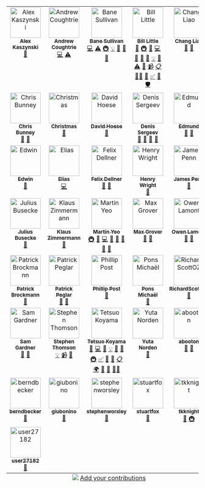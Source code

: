 
<!-- ALL-CONTRIBUTORS-LIST:START - Do not remove or modify this section -->
<!-- prettier-ignore-start -->
<!-- markdownlint-disable -->
<table>
  <tbody>
    <tr>
      <td align="center" valign="top" width="20%"><a href="https://github.com/akaszynski/resume"><img src="https://avatars.githubusercontent.com/u/11981631?v=4?s=80" width="80px;" alt="Alex Kaszynski"/><br /><sub><b>Alex Kaszynski</b></sub></a><br /><a href="https://github.com/bjlittle/geovista/issues?q=author%3Aakaszynski" title="Bug reports">🐛</a></td>
      <td align="center" valign="top" width="20%"><a href="https://github.com/andrewcoughtrie"><img src="https://avatars.githubusercontent.com/u/24609575?v=4?s=80" width="80px;" alt="Andrew Coughtrie"/><br /><sub><b>Andrew Coughtrie</b></sub></a><br /><a href="https://github.com/bjlittle/geovista/commits?author=andrewcoughtrie" title="Code">💻</a> <a href="https://github.com/bjlittle/geovista/commits?author=andrewcoughtrie" title="Tests">⚠️</a></td>
      <td align="center" valign="top" width="20%"><a href="http://banesullivan.com"><img src="https://avatars.githubusercontent.com/u/22067021?v=4?s=80" width="80px;" alt="Bane Sullivan"/><br /><sub><b>Bane Sullivan</b></sub></a><br /><a href="https://github.com/bjlittle/geovista/commits?author=banesullivan" title="Code">💻</a> <a href="https://github.com/bjlittle/geovista/commits?author=banesullivan" title="Tests">⚠️</a> <a href="#infra-banesullivan" title="Infrastructure (Hosting, Build-Tools, etc)">🚇</a> <a href="#example-banesullivan" title="Examples">💡</a> <a href="https://github.com/bjlittle/geovista/issues?q=author%3Abanesullivan" title="Bug reports">🐛</a> <a href="#ideas-banesullivan" title="Ideas, Planning, & Feedback">🤔</a> <a href="#promotion-banesullivan" title="Promotion">📣</a></td>
      <td align="center" valign="top" width="20%"><a href="https://github.com/bjlittle"><img src="https://avatars.githubusercontent.com/u/2051656?v=4?s=80" width="80px;" alt="Bill Little"/><br /><sub><b>Bill Little</b></sub></a><br /><a href="#maintenance-bjlittle" title="Maintenance">🚧</a> <a href="#infra-bjlittle" title="Infrastructure (Hosting, Build-Tools, etc)">🚇</a> <a href="https://github.com/bjlittle/geovista/commits?author=bjlittle" title="Documentation">📖</a> <a href="https://github.com/bjlittle/geovista/commits?author=bjlittle" title="Code">💻</a> <a href="https://github.com/bjlittle/geovista/issues?q=author%3Abjlittle" title="Bug reports">🐛</a> <a href="https://github.com/bjlittle/geovista/pulls?q=is%3Apr+reviewed-by%3Abjlittle" title="Reviewed Pull Requests">👀</a> <a href="#data-bjlittle" title="Data">🔣</a> <a href="#example-bjlittle" title="Examples">💡</a> <a href="#question-bjlittle" title="Answering Questions">💬</a> <a href="https://github.com/bjlittle/geovista/commits?author=bjlittle" title="Tests">⚠️</a> <a href="#talk-bjlittle" title="Talks">📢</a> <a href="#video-bjlittle" title="Videos">📹</a> <a href="#eventOrganizing-bjlittle" title="Event Organizing">📋</a> <a href="#mentoring-bjlittle" title="Mentoring">🧑‍🏫</a> <a href="#design-bjlittle" title="Design">🎨</a> <a href="#tutorial-bjlittle" title="Tutorials">✅</a> <a href="#promotion-bjlittle" title="Promotion">📣</a> <a href="#security-bjlittle" title="Security">🛡️</a></td>
      <td align="center" valign="top" width="20%"><a href="https://changliao.github.io/"><img src="https://avatars.githubusercontent.com/u/20618384?v=4?s=80" width="80px;" alt="Chang Liao"/><br /><sub><b>Chang Liao</b></sub></a><br /><a href="#ideas-changliao1025" title="Ideas, Planning, & Feedback">🤔</a> <a href="#promotion-changliao1025" title="Promotion">📣</a></td>
    </tr>
    <tr>
      <td align="center" valign="top" width="20%"><a href="https://www.metoffice.gov.uk/research/weather/ocean-forecasting"><img src="https://avatars.githubusercontent.com/u/48915820?v=4?s=80" width="80px;" alt="Chris Bunney"/><br /><sub><b>Chris Bunney</b></sub></a><br /><a href="#ideas-ukmo-ccbunney" title="Ideas, Planning, & Feedback">🤔</a> <a href="#userTesting-ukmo-ccbunney" title="User Testing">📓</a></td>
      <td align="center" valign="top" width="20%"><a href="https://github.com/ChristmasZCY"><img src="https://avatars.githubusercontent.com/u/61818189?v=4?s=80" width="80px;" alt="Christmas"/><br /><sub><b>Christmas</b></sub></a><br /><a href="https://github.com/bjlittle/geovista/issues?q=author%3AChristmasZCY" title="Bug reports">🐛</a></td>
      <td align="center" valign="top" width="20%"><a href="https://github.com/djhoese"><img src="https://avatars.githubusercontent.com/u/1828519?v=4?s=80" width="80px;" alt="David Hoese"/><br /><sub><b>David Hoese</b></sub></a><br /><a href="#question-djhoese" title="Answering Questions">💬</a></td>
      <td align="center" valign="top" width="20%"><a href="https://dennissergeev.github.io/"><img src="https://avatars.githubusercontent.com/u/12111288?v=4?s=80" width="80px;" alt="Denis Sergeev"/><br /><sub><b>Denis Sergeev</b></sub></a><br /><a href="https://github.com/bjlittle/geovista/issues?q=author%3Adennissergeev" title="Bug reports">🐛</a> <a href="#promotion-dennissergeev" title="Promotion">📣</a> <a href="#ideas-dennissergeev" title="Ideas, Planning, & Feedback">🤔</a> <a href="#talk-dennissergeev" title="Talks">📢</a></td>
      <td align="center" valign="top" width="20%"><a href="https://github.com/edmundhenley-mo"><img src="https://avatars.githubusercontent.com/u/45294015?v=4?s=80" width="80px;" alt="Edmund"/><br /><sub><b>Edmund</b></sub></a><br /><a href="#ideas-edmundhenley-mo" title="Ideas, Planning, & Feedback">🤔</a> <a href="#userTesting-edmundhenley-mo" title="User Testing">📓</a></td>
    </tr>
    <tr>
      <td align="center" valign="top" width="20%"><a href="https://edsaac.github.io/"><img src="https://avatars.githubusercontent.com/u/34405119?v=4?s=80" width="80px;" alt="Edwin"/><br /><sub><b>Edwin</b></sub></a><br /><a href="#plugin-edsaac" title="Plugin/utility libraries">🔌</a></td>
      <td align="center" valign="top" width="20%"><a href="https://github.com/ESadek-MO"><img src="https://avatars.githubusercontent.com/u/110238618?v=4?s=80" width="80px;" alt="Elias"/><br /><sub><b>Elias</b></sub></a><br /><a href="https://github.com/bjlittle/geovista/commits?author=ESadek-MO" title="Code">💻</a></td>
      <td align="center" valign="top" width="20%"><a href="https://github.com/felixdellner"><img src="https://avatars.githubusercontent.com/u/14889443?v=4?s=80" width="80px;" alt="Felix Dellner"/><br /><sub><b>Felix Dellner</b></sub></a><br /><a href="https://github.com/bjlittle/geovista/issues?q=author%3Afelixdellner" title="Bug reports">🐛</a> <a href="#ideas-felixdellner" title="Ideas, Planning, & Feedback">🤔</a></td>
      <td align="center" valign="top" width="20%"><a href="https://github.com/HGWright"><img src="https://avatars.githubusercontent.com/u/84939917?v=4?s=80" width="80px;" alt="Henry Wright"/><br /><sub><b>Henry Wright</b></sub></a><br /><a href="https://github.com/bjlittle/geovista/commits?author=HGWright" title="Documentation">📖</a></td>
      <td align="center" valign="top" width="20%"><a href="https://github.com/jamesp"><img src="https://avatars.githubusercontent.com/u/22805?v=4?s=80" width="80px;" alt="James Penn"/><br /><sub><b>James Penn</b></sub></a><br /><a href="https://github.com/bjlittle/geovista/issues?q=author%3Ajamesp" title="Bug reports">🐛</a></td>
    </tr>
    <tr>
      <td align="center" valign="top" width="20%"><a href="http://www.juliusbusecke.com"><img src="https://avatars.githubusercontent.com/u/14314623?v=4?s=80" width="80px;" alt="Julius Busecke"/><br /><sub><b>Julius Busecke</b></sub></a><br /><a href="#promotion-jbusecke" title="Promotion">📣</a></td>
      <td align="center" valign="top" width="20%"><a href="https://github.com/zklaus"><img src="https://avatars.githubusercontent.com/u/1185813?v=4?s=80" width="80px;" alt="Klaus Zimmermann"/><br /><sub><b>Klaus Zimmermann</b></sub></a><br /><a href="https://github.com/bjlittle/geovista/issues?q=author%3Azklaus" title="Bug reports">🐛</a></td>
      <td align="center" valign="top" width="20%"><a href="http://trexfeathers.github.io"><img src="https://avatars.githubusercontent.com/u/40734014?v=4?s=80" width="80px;" alt="Martin Yeo"/><br /><sub><b>Martin Yeo</b></sub></a><br /><a href="#infra-trexfeathers" title="Infrastructure (Hosting, Build-Tools, etc)">🚇</a> <a href="https://github.com/bjlittle/geovista/commits?author=trexfeathers" title="Documentation">📖</a> <a href="https://github.com/bjlittle/geovista/commits?author=trexfeathers" title="Code">💻</a> <a href="#maintenance-trexfeathers" title="Maintenance">🚧</a> <a href="https://github.com/bjlittle/geovista/issues?q=author%3Atrexfeathers" title="Bug reports">🐛</a> <a href="#ideas-trexfeathers" title="Ideas, Planning, & Feedback">🤔</a> <a href="#question-trexfeathers" title="Answering Questions">💬</a> <a href="#promotion-trexfeathers" title="Promotion">📣</a></td>
      <td align="center" valign="top" width="20%"><a href="http://blog.mgrover.dev"><img src="https://avatars.githubusercontent.com/u/26660300?v=4?s=80" width="80px;" alt="Max Grover"/><br /><sub><b>Max Grover</b></sub></a><br /><a href="#ideas-mgrover1" title="Ideas, Planning, & Feedback">🤔</a> <a href="#promotion-mgrover1" title="Promotion">📣</a></td>
      <td align="center" valign="top" width="20%"><a href="https://github.com/owenlamont"><img src="https://avatars.githubusercontent.com/u/12672027?v=4?s=80" width="80px;" alt="Owen Lamont"/><br /><sub><b>Owen Lamont</b></sub></a><br /><a href="https://github.com/bjlittle/geovista/issues?q=author%3Aowenlamont" title="Bug reports">🐛</a> <a href="#userTesting-owenlamont" title="User Testing">📓</a></td>
    </tr>
    <tr>
      <td align="center" valign="top" width="20%"><a href="https://github.com/PBrockmann"><img src="https://avatars.githubusercontent.com/u/5402758?v=4?s=80" width="80px;" alt="Patrick Brockmann"/><br /><sub><b>Patrick Brockmann</b></sub></a><br /><a href="https://github.com/bjlittle/geovista/issues?q=author%3APBrockmann" title="Bug reports">🐛</a></td>
      <td align="center" valign="top" width="20%"><a href="https://github.com/pp-mo"><img src="https://avatars.githubusercontent.com/u/2089069?v=4?s=80" width="80px;" alt="Patrick Peglar"/><br /><sub><b>Patrick Peglar</b></sub></a><br /><a href="https://github.com/bjlittle/geovista/commits?author=pp-mo" title="Documentation">📖</a> <a href="#ideas-pp-mo" title="Ideas, Planning, & Feedback">🤔</a></td>
      <td align="center" valign="top" width="20%"><a href="https://github.com/Hedonical"><img src="https://avatars.githubusercontent.com/u/91704211?v=4?s=80" width="80px;" alt="Phillip Post"/><br /><sub><b>Phillip Post</b></sub></a><br /><a href="#ideas-Hedonical" title="Ideas, Planning, & Feedback">🤔</a></td>
      <td align="center" valign="top" width="20%"><a href="https://sites.google.com/site/michaelponsprofil/home"><img src="https://avatars.githubusercontent.com/u/17406789?v=4?s=80" width="80px;" alt="Pons Michaël"/><br /><sub><b>Pons Michaël</b></sub></a><br /><a href="https://github.com/bjlittle/geovista/issues?q=author%3AMinerallo" title="Bug reports">🐛</a></td>
      <td align="center" valign="top" width="20%"><a href="https://github.com/RichardScottOZ"><img src="https://avatars.githubusercontent.com/u/72196131?v=4?s=80" width="80px;" alt="RichardScottOZ"/><br /><sub><b>RichardScottOZ</b></sub></a><br /><a href="https://github.com/bjlittle/geovista/commits?author=RichardScottOZ" title="Documentation">📖</a></td>
    </tr>
    <tr>
      <td align="center" valign="top" width="20%"><a href="https://wx4stg.com"><img src="https://avatars.githubusercontent.com/u/83480577?v=4?s=80" width="80px;" alt="Sam Gardner"/><br /><sub><b>Sam Gardner</b></sub></a><br /><a href="#ideas-wx4stg" title="Ideas, Planning, & Feedback">🤔</a> <a href="#promotion-wx4stg" title="Promotion">📣</a></td>
      <td align="center" valign="top" width="20%"><a href="http://emps.exeter.ac.uk/mathematics/staff/sit204"><img src="https://avatars.githubusercontent.com/u/10164528?v=4?s=80" width="80px;" alt="Stephen Thomson"/><br /><sub><b>Stephen Thomson</b></sub></a><br /><a href="#example-sit23" title="Examples">💡</a> <a href="#video-sit23" title="Videos">📹</a> <a href="#promotion-sit23" title="Promotion">📣</a></td>
      <td align="center" valign="top" width="20%"><a href="https://github.com/tkoyama010"><img src="https://avatars.githubusercontent.com/u/7513610?v=4?s=80" width="80px;" alt="Tetsuo Koyama"/><br /><sub><b>Tetsuo Koyama</b></sub></a><br /><a href="#maintenance-tkoyama010" title="Maintenance">🚧</a> <a href="https://github.com/bjlittle/geovista/commits?author=tkoyama010" title="Code">💻</a> <a href="#data-tkoyama010" title="Data">🔣</a> <a href="#example-tkoyama010" title="Examples">💡</a> <a href="#ideas-tkoyama010" title="Ideas, Planning, & Feedback">🤔</a> <a href="https://github.com/bjlittle/geovista/commits?author=tkoyama010" title="Documentation">📖</a> <a href="#infra-tkoyama010" title="Infrastructure (Hosting, Build-Tools, etc)">🚇</a> <a href="#tutorial-tkoyama010" title="Tutorials">✅</a> <a href="https://github.com/bjlittle/geovista/issues?q=author%3Atkoyama010" title="Bug reports">🐛</a> <a href="#question-tkoyama010" title="Answering Questions">💬</a> <a href="#eventOrganizing-tkoyama010" title="Event Organizing">📋</a> <a href="#translation-tkoyama010" title="Translation">🌍</a> <a href="https://github.com/bjlittle/geovista/pulls?q=is%3Apr+reviewed-by%3Atkoyama010" title="Reviewed Pull Requests">👀</a> <a href="#promotion-tkoyama010" title="Promotion">📣</a> <a href="#mentoring-tkoyama010" title="Mentoring">🧑‍🏫</a></td>
      <td align="center" valign="top" width="20%"><a href="https://github.com/yutik-nn"><img src="https://avatars.githubusercontent.com/u/64946569?v=4?s=80" width="80px;" alt="Yuta Norden"/><br /><sub><b>Yuta Norden</b></sub></a><br /><a href="#ideas-yutik-nn" title="Ideas, Planning, & Feedback">🤔</a></td>
      <td align="center" valign="top" width="20%"><a href="https://github.com/abooton"><img src="https://avatars.githubusercontent.com/u/19527482?v=4?s=80" width="80px;" alt="abooton"/><br /><sub><b>abooton</b></sub></a><br /><a href="#ideas-abooton" title="Ideas, Planning, & Feedback">🤔</a> <a href="https://github.com/bjlittle/geovista/pulls?q=is%3Apr+reviewed-by%3Aabooton" title="Reviewed Pull Requests">👀</a></td>
    </tr>
    <tr>
      <td align="center" valign="top" width="20%"><a href="https://github.com/berndbecker"><img src="https://avatars.githubusercontent.com/u/68229540?v=4?s=80" width="80px;" alt="berndbecker"/><br /><sub><b>berndbecker</b></sub></a><br /><a href="#ideas-berndbecker" title="Ideas, Planning, & Feedback">🤔</a></td>
      <td align="center" valign="top" width="20%"><a href="https://github.com/giubonino"><img src="https://avatars.githubusercontent.com/u/58305314?v=4?s=80" width="80px;" alt="giubonino"/><br /><sub><b>giubonino</b></sub></a><br /><a href="#userTesting-giubonino" title="User Testing">📓</a></td>
      <td align="center" valign="top" width="20%"><a href="https://github.com/stephenworsley"><img src="https://avatars.githubusercontent.com/u/49274989?v=4?s=80" width="80px;" alt="stephenworsley"/><br /><sub><b>stephenworsley</b></sub></a><br /><a href="https://github.com/bjlittle/geovista/commits?author=stephenworsley" title="Documentation">📖</a></td>
      <td align="center" valign="top" width="20%"><a href="https://github.com/stuartfox"><img src="https://avatars.githubusercontent.com/u/2479875?v=4?s=80" width="80px;" alt="stuartfox"/><br /><sub><b>stuartfox</b></sub></a><br /><a href="#ideas-stuartfox" title="Ideas, Planning, & Feedback">🤔</a></td>
      <td align="center" valign="top" width="20%"><a href="https://github.com/tkknight"><img src="https://avatars.githubusercontent.com/u/2108488?v=4?s=80" width="80px;" alt="tkknight"/><br /><sub><b>tkknight</b></sub></a><br /><a href="https://github.com/bjlittle/geovista/commits?author=tkknight" title="Documentation">📖</a> <a href="#infra-tkknight" title="Infrastructure (Hosting, Build-Tools, etc)">🚇</a></td>
    </tr>
    <tr>
      <td align="center" valign="top" width="20%"><a href="https://github.com/user27182"><img src="https://avatars.githubusercontent.com/u/89109579?v=4?s=80" width="80px;" alt="user27182"/><br /><sub><b>user27182</b></sub></a><br /><a href="https://github.com/bjlittle/geovista/issues?q=author%3Auser27182" title="Bug reports">🐛</a></td>
    </tr>
  </tbody>
  <tfoot>
    <tr>
      <td align="center" size="13px" colspan="5">
        <img src="https://raw.githubusercontent.com/all-contributors/all-contributors-cli/1b8533af435da9854653492b1327a23a4dbd0a10/assets/logo-small.svg">
          <a href="https://all-contributors.js.org/docs/en/bot/usage">Add your contributions</a>
        </img>
      </td>
    </tr>
  </tfoot>
</table>

<!-- markdownlint-restore -->
<!-- prettier-ignore-end -->

<!-- ALL-CONTRIBUTORS-LIST:END -->
